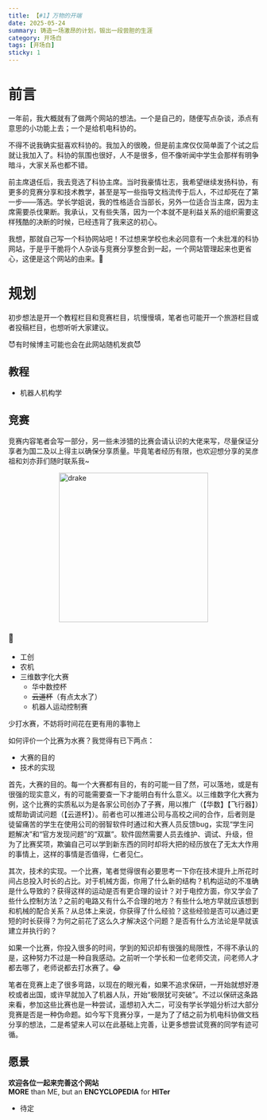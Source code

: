 ```yaml
---
title: 【#1】万物的开端
date: 2025-05-24
summary: 铸造一场激昂的计划，锻出一段尝胆的生涯
category: 开场白
tags: [开场白]
sticky: 1
---
```


# 前言

一年前，我大概就有了做两个网站的想法。一个是自己的，随便写点杂谈，添点有意思的小功能上去；一个是给机电科协的。

不得不说我确实挺喜欢科协的。我加入的很晚，但是前主席仅仅简单面了个试之后就让我加入了。科协的氛围也很好，人不是很多，但不像听闻中学生会那样有明争暗斗，大家关系也都不错。

前主席退任后，我去竞选了科协主席。当时我豪情壮志，我希望继续发扬科协，有更多的竞赛分享和技术教学，甚至是写一些指导文档流传于后人，不过却死在了第一步——落选。学长学姐说，我的性格适合当部长，另外一位适合当主席，因为主席需要杀伐果断。我承认，又有些失落，因为一个本就不是利益关系的组织需要这样残酷的决断的时候，已经违背了我来这的初心。

我想，那就自己写一个科协网站吧！不过想来学校也未必同意有一个未批准的科协网站，于是乎干脆将个人杂谈与竞赛分享整合到一起，一个网站管理起来也更省心，这便是这个网站的由来。🥳

# 规划

初步想法是开一个教程栏目和竞赛栏目，坑慢慢填，笔者也可能开一个旅游栏目或者投稿栏目，也想听听大家建议。

😈有时候博主可能也会在此网站随机发疯😈

## 教程

- 机器人机构学

## 竞赛

竞赛内容笔者会写一部分，另一些未涉猎的比赛会请认识的大佬来写，尽量保证分享者为国二及以上得主以确保分享质量。毕竟笔者经历有限，也欢迎想分享的吴彦祖和刘亦菲们随时联系我~

<div style="display: flex; justify-content: center; flex-wrap: wrap; gap: 20px;">
    <img src="/img/drake.jpg" alt="drake" style="height: 300px; width: auto; max-width: 100%; object-fit: cover;">
</div>

### 🤩

- 工创
- 农机
- 三维数字化大赛
  - 华中数控杯
  - ~~云道杯~~（有点太水了）
  - 机器人运动控制赛

<!--总体来说，三维数字化大赛的赛项有点水。大二懵懂无知，听科协的学长分享后开始了华中数控杯的旅程，也就揭开了三维数字化大赛的帷幕。打了几个比赛后，我必须得说，这个大赛及下面的子赛是一个水赛。-->

少打水赛，不妨将时间花在更有用的事物上

如何评价一个比赛为水赛？我觉得有已下两点：

- 大赛的目的
- 技术的实现

首先，大赛的目的。每一个大赛都有目的，有的可能一目了然，可以落地，或是有很强的现实意义，有的可能需要查一下才能明白有什么意义。以三维数字化大赛为例，这个比赛的实质私以为是各家公司创办了子赛，用以推广（【华数】【飞行器】）或帮助调试问题（【云道杯】）。前者也可以推进公司与高校之间的合作，后者则是徒留痛苦的学生在使用公司的弱智软件时通过和大赛人员反馈bug，实现“学生问题解决”和“官方发现问题”的“双赢”。软件固然需要人员去维护、调试、升级，但为了比赛奖项，欺骗自己可以学到新东西的同时却将大把的经历放在了无太大作用的事情上，这样的事情是否值得，仁者见仁。

其次，技术的实现。一个比赛，笔者觉得很有必要思考一下你在技术提升上所花时间占总投入时长的占比。对于机械方面，你用了什么新的结构？机构运动的不准确是什么导致的？获得这样的运动是否有更合理的设计？对于电控方面，你又学会了些什么控制方法？之前的电路又有什么不合理的地方？有些什么地方早就应该想到和机械的配合关系？从总体上来说，你获得了什么经验？这些经验是否可以通过更短的时长获得？为何之前花了这么久才解决这个问题？是否有什么方法论是早就该建立并执行的？

如果一个比赛，你投入很多的时间，学到的知识却有很强的局限性，不得不承认的是，这种努力不过是一种自我感动。之前听一个学长和一位老师交流，问老师人才都去哪了，老师说都去打水赛了。😂

笔者在竞赛上走了很多弯路，以现在的眼光看，如果不追求保研，一开始就想好港校或者出国，或许早就加入了机器人队，开始“极限犹可突破”。不过以保研这条路来看，参加这些比赛也是一种尝试，遥想初入大二，可没有学长学姐分析过大部分竞赛是否是一种伪命题。如今写下竞赛分享，一是为了了结之前为机电科协做文档分享的想法，二是希望来人可以在此基础上完善，让更多想尝试竞赛的同学有迹可循。

## 愿景

**欢迎各位一起来完善这个网站**<br>
**MORE** than ME, but an **ENCYCLOPEDIA** for **HITer**

- 待定
